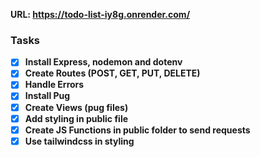 **URL: https://todo-list-iy8g.onrender.com/**


### Tasks
- [x] **Install Express, nodemon and dotenv**
- [x] **Create Routes (POST, GET, PUT, DELETE)**
- [x] **Handle Errors**
- [x] **Install Pug**
- [x] **Create Views (pug files)**
- [x] **Add styling in public file**
- [x] **Create JS Functions in public folder to send requests**
- [x] **Use tailwindcss in styling**

